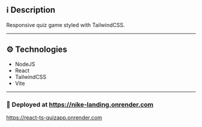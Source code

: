 ## :information_source: Description

Responsive quiz game styled with TailwindCSS.

---

## :gear: Technologies

- NodeJS
- React
- TailwindCSS
- Vite


---

### :link: Deployed at https://nike-landing.onrender.com

https://react-ts-quizapp.onrender.com
